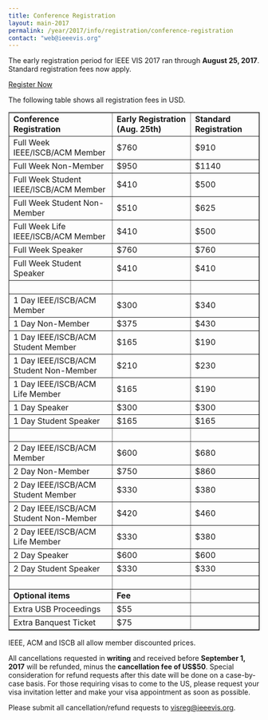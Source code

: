 ```yaml
---
title: Conference Registration
layout: main-2017
permalink: /year/2017/info/registration/conference-registration
contact: "web@ieeevis.org"
---
```


The early registration period for IEEE VIS 2017 ran through **August 25, 2017**. Standard registration fees now apply.

<p class="ieeevis-btn-wrapper"><a href="http://www.cvent.com/events/2017-ieee-visualization-conference-vis-/event-summary-63f90d372ae44480b4f8d7071a2b2fd6.aspx" width="150" class="ieeevis-btn">Register Now</a></p>

The following table shows all registration fees in USD. 

<table border="1">
  <tbody>
    <tr>
      <td><strong>Conference Registration</strong></td>
      <td><strong>Early Registration (Aug. 25th)</strong></td> 
      <td><strong>Standard Registration</strong></td>
    </tr> 
    <tr>
      <td>Full Week IEEE/ISCB/ACM Member</td> 
      <td>$760</td> 
      <td>$910</td> 
    </tr> 
    <tr> 
      <td>Full Week Non-Member</td>
      <td>$950</td> 
      <td>$1140</td> 
    </tr> 
    <tr> 
      <td>Full Week Student IEEE/ISCB/ACM Member</td>
      <td>$410</td> 
      <td>$500</td> 
    </tr> 
    <tr> 
      <td>Full Week Student Non-Member</td> 
      <td>$510</td> 
      <td>$625</td> 
    </tr> 
    <tr> 
      <td>Full Week Life IEEE/ISCB/ACM Member</td> 
      <td>$410</td> 
      <td>$500</td> 
    </tr> 
    <tr> 
      <td>Full Week Speaker</td> 
      <td>$760</td> 
      <td>$760</td> 
    </tr> 
    <tr> 
      <td>Full Week Student Speaker</td> 
      <td>$410</td> 
      <td>$410</td> 
    </tr> 
    <tr> 
      <td>&nbsp;</td> 
      <td>&nbsp;</td> 
      <td>&nbsp;</td> 
    </tr> 
    <tr> 
      <td>1 Day IEEE/ISCB/ACM Member</td> 
      <td>$300</td> 
      <td>$340</td> 
    </tr> 
    <tr> 
      <td>1 Day Non-Member</td> 
      <td>$375</td> 
      <td>$430</td> 
    </tr> 
    <tr> 
      <td>1 Day IEEE/ISCB/ACM Student Member</td> 
      <td>$165</td> 
      <td>$190</td> 
    </tr> 
    <tr> 
      <td>1 Day IEEE/ISCB/ACM Student Non-Member</td> 
      <td>$210</td> 
      <td>$230</td> 
    </tr> 
    <tr> 
      <td>1 Day IEEE/ISCB/ACM Life Member</td> 
      <td>$165</td> 
      <td>$190</td> 
    </tr> 
    <tr> 
      <td>1 Day Speaker</td> 
      <td>$300</td> 
      <td>$300</td> 
    </tr> 
    <tr> 
      <td>1 Day Student Speaker</td> 
      <td>$165</td> 
      <td>$165</td> 
    </tr> 
    <tr> 
      <td>&nbsp;</td> 
      <td>&nbsp;</td> 
      <td>&nbsp;</td> 
    </tr> 
    <tr> 
     <td>2 Day IEEE/ISCB/ACM Member</td> 
      <td>$600</td> 
      <td>$680</td> 
    </tr> 
    <tr> 
      <td>2 Day Non-Member</td> 
      <td>$750</td> 
      <td>$860</td> 
    </tr> 
    <tr> 
      <td>2 Day IEEE/ISCB/ACM Student Member</td> 
      <td>$330</td> 
      <td>$380</td> 
    </tr> 
    <tr> 
      <td>2 Day IEEE/ISCB/ACM Student Non-Member</td> 
      <td>$420</td> 
      <td>$460</td> 
     </tr> 
    <tr> 
      <td>2 Day IEEE/ISCB/ACM Life Member</td> 
      <td>$330</td> 
      <td>$380</td> 
    </tr> 
    <tr> 
      <td>2 Day Speaker</td> 
      <td>$600</td> 
      <td>$600</td> 
    </tr> 
    <tr> 
      <td>2 Day Student Speaker</td> 
      <td>$330</td> 
      <td>$330</td> 
    </tr> 
    <tr> 
      <td>&nbsp;</td> 
      <td>&nbsp;</td> 
      <td>&nbsp;</td> 
    </tr> 
    <tr> 
      <td><strong>Optional items</strong></td> 
      <td><strong>Fee</strong></td> 
      <td>&nbsp;</td> 
     </tr> 
    <tr> 
      <td>Extra USB Proceedings</td> 
      <td>$55</td> 
      <td>&nbsp;</td> 
    </tr> 
    <tr> 
      <td>Extra Banquest Ticket</td> 
      <td>$75</td> 
      <td>&nbsp;</td> 
    </tr> 
  </tbody> 
</table> 

IEEE, ACM and ISCB all allow member discounted prices. 

All cancellations requested in **writing** and received before **September 1, 2017** will be refunded, minus the **cancellation fee of US$50**. Special consideration for refund requests after this date will be done on a case-by-case basis. For those requiring visas to come to the US, please request your visa invitation letter and make your visa appointment as soon as possible. 

Please submit all cancellation/refund requests to [visreg@ieeevis.org](mailto:visreg@ieeevis.org). 
